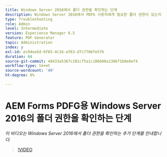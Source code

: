 ```yaml
---
title: Windows Server 2016에서 폴더 권한을 확인하는 단계
description: Windows Server 2016에서 PDFG 사용자에게 필요한 폴더 권한이 있는지 확인합니다.
type: Troubleshooting
role: Admin
level: Intermediate
version: Experience Manager 6.5
feature: PDF Generator
topic: Administration
index: y
exl-id: ec94ea5d-6f65-4c16-af63-d7c7766fe5f6
duration: 64
source-git-commit: 48433a5367c281cf5a1c106b08a1306f1b0e8ef4
workflow-type: tm+mt
source-wordcount: '49'
ht-degree: 0%

---
```


# AEM Forms PDFG용 Windows Server 2016의 폴더 권한을 확인하는 단계

*이 비디오는 Windows Server 2016에서 폴더 권한을 확인하는 추가 단계를 안내합니다.*

>[!VIDEO](https://video.tv.adobe.com/v/335519?quality=12&learn=on)

